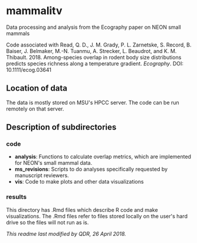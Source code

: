 # mammalitv
Data processing and analysis from the Ecography paper on NEON small mammals

Code associated with Read, Q. D., J. M. Grady, P. L. Zarnetske, S. Record, B. Baiser, J. Belmaker, M.-N. Tuanmu, A. Strecker, L. Beaudrot, and K. M. Thibault. 2018. Among-species overlap in rodent body size distributions predicts species richness along a temperature gradient. *Ecography*. DOI: 10.1111/ecog.03641

## Location of data

The data is mostly stored on MSU's HPCC server. The code can be run remotely on that server.

## Description of subdirectories

### code

- **analysis**: Functions to calculate overlap metrics, which are implemented for NEON's small mammal data.
- **ms_revisions**: Scripts to do analyses specifically requested by manuscript reviewers.
- **vis**: Code to make plots and other data visualizations

### results

This directory has .Rmd files which describe R code and make visualizations. The .Rmd files refer to files stored locally on the user's hard drive so the files will not run as is.


*This readme last modified by QDR, 26 April 2018.*
